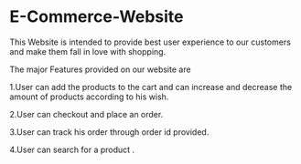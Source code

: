 # E-Commerce-Website
This Website is intended to provide best user experience to our customers and make them fall in love with shopping.

The major Features provided on our website are

  1.User can add the products to the cart and can increase and decrease the amount of products according to his wish.
  
  2.User can checkout and place an order.
  
  3.User can track his order through order id provided.
  
  4.User can search for a product .
  
